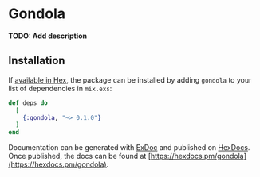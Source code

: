 # Gondola

**TODO: Add description**

## Installation

If [available in Hex](https://hex.pm/docs/publish), the package can be installed
by adding `gondola` to your list of dependencies in `mix.exs`:

```elixir
def deps do
  [
    {:gondola, "~> 0.1.0"}
  ]
end
```

Documentation can be generated with [ExDoc](https://github.com/elixir-lang/ex_doc)
and published on [HexDocs](https://hexdocs.pm). Once published, the docs can
be found at [https://hexdocs.pm/gondola](https://hexdocs.pm/gondola).

